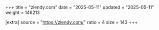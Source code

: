 +++
title = "zlendy.com"
date = "2025-05-11"
updated = "2025-05-11"
weight = 146213

[extra]
source = "https://zlendy.com/"
ratio = 4
size = 143
+++
